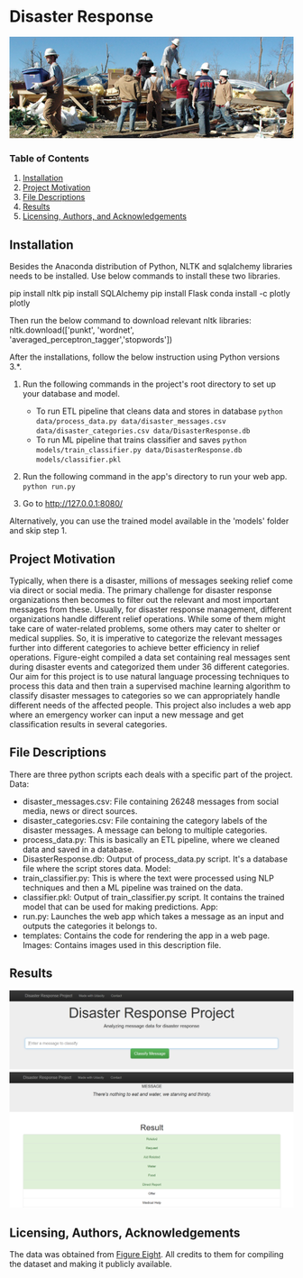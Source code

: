 # Disaster Response
![alt text](https://raw.githubusercontent.com/samardolui/DisasterResponse/master/images/cover_image.jpg)
### Table of Contents

1. [Installation](#installation)
2. [Project Motivation](#motivation)
3. [File Descriptions](#files)
4. [Results](#results)
5. [Licensing, Authors, and Acknowledgements](#licensing)

## Installation <a name="installation"></a>

Besides the Anaconda distribution of Python, NLTK and sqlalchemy libraries needs to be installed.
Use below commands to install these two libraries.

pip install nltk
pip install SQLAlchemy
pip install Flask
conda install -c plotly plotly 

Then run the below command to download relevant nltk libraries:
nltk.download(['punkt', 'wordnet', 'averaged_perceptron_tagger','stopwords'])

After the installations, follow the below instruction using Python versions 3.*.

1. Run the following commands in the project's root directory to set up your database and model.

    - To run ETL pipeline that cleans data and stores in database
        `python data/process_data.py data/disaster_messages.csv data/disaster_categories.csv data/DisasterResponse.db`
    - To run ML pipeline that trains classifier and saves
        `python models/train_classifier.py data/DisasterResponse.db models/classifier.pkl`

2. Run the following command in the app's directory to run your web app.
    `python run.py`

3. Go to http://127.0.0.1:8080/

Alternatively, you can use the trained model available in the 'models' folder and skip step 1.

## Project Motivation<a name="motivation"></a>

Typically, when there is a disaster, millions of messages seeking relief come via direct or social media. The primary challenge for disaster response organizations then becomes to filter out the relevant and most important messages from these. Usually, for disaster response management, different organizations handle different relief operations. While some of them might take care of water-related problems, some others may cater to shelter or medical supplies. So, it is imperative to categorize the relevant messages further into different categories to achieve better efficiency in relief operations. Figure-eight compiled a data set containing real messages sent during disaster events and categorized them under 36 different categories. Our aim for this project is to use natural language processing techniques to process this data and then train a supervised machine learning algorithm to classify disaster messages to categories so we can appropriately handle different needs of the affected people. This project also includes a web app where an emergency worker can input a new message and get classification results in several categories.

## File Descriptions <a name="files"></a>
There are three python scripts each deals with a specific part of the project.
Data:
* disaster_messages.csv: File containing 26248 messages from social media, news or direct sources.  
* disaster_categories.csv: File containing the category labels of the disaster messages. A message can belong to multiple categories.
* process_data.py: This is basically an ETL pipeline, where we cleaned data and saved in a database.
* DisasterResponse.db: Output of process_data.py script. It's a database file where the script stores data.
Model:
* train_classifier.py: This is where the text were processed using NLP techniques and then a ML pipeline was trained on the data.
* classifier.pkl: Output of train_classifier.py script. It contains the trained model that can be used for making predictions.
App:
* run.py: Launches the web app which takes a message as an input and outputs the categories it belongs to.
* templates: Contains the code for rendering the app in a web page.
Images: Contains images used in this description file.

## Results<a name="results"></a>
![Result 1](https://raw.githubusercontent.com/samardolui/DisasterResponse/master/images/dis_res1.PNG)
![Result 2](https://raw.githubusercontent.com/samardolui/DisasterResponse/master/images/dis_res2.PNG)

## Licensing, Authors, Acknowledgements<a name="licensing"></a>

The data was obtained from  [Figure Eight](https://www.figure-eight.com/dataset/combined-disaster-response-data/). All credits to them for compiling the dataset and making it publicly available.
